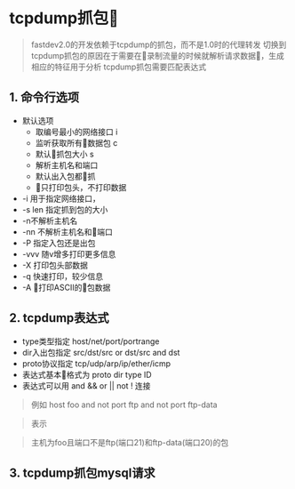 # tcpdump抓包

>fastdev2.0的开发依赖于tcpdump的抓包，而不是1.0时的代理转发
>切换到tcpdump抓包的原因在于需要在录制流量的时候就解析请求数据，生成相应的特征用于分析
>tcpdump抓包需要匹配表达式

## 1. 命令行选项
- 默认选项
    - 取编号最小的网络接口 i
    - 监听获取所有数据包 c
    - 默认抓包大小 s
    - 解析主机名和端口
    - 默认出入包都抓
    - 只打印包头，不打印数据
- -i 用于指定网络接口，
- -s len 指定抓到包的大小
- -n不解析主机名
- -nn 不解析主机名和端口
- -P 指定入包还是出包
- -vvv 随v增多打印更多信息
- -X 打印包头部数据
- -q 快速打印，较少信息
- -A 打印ASCII的包数据

## 2. tcpdump表达式

- type类型指定 host/net/port/portrange
- dir入出包指定 src/dst/src or dst/src and dst
- proto协议指定 tcp/udp/arp/ip/ether/icmp
- 表达式基本格式为 proto dir type ID
- 表达式可以用 and  &&  or  ||  not  ! 连接
> 例如 host foo and not port ftp and not port ftp-data

> 表示 

> 主机为foo且端口不是ftp(端口21)和ftp-data(端口20)的包

## 3. tcpdump抓包mysql请求